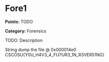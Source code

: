 # Fore1

**Points:** TODO

**Category:** Forensics

TODO: Description

String dump the file @ 0x000014e0
CSCOSU{Y0U_H4V3_4_FU7UR3_1N_R3VER51NG}
